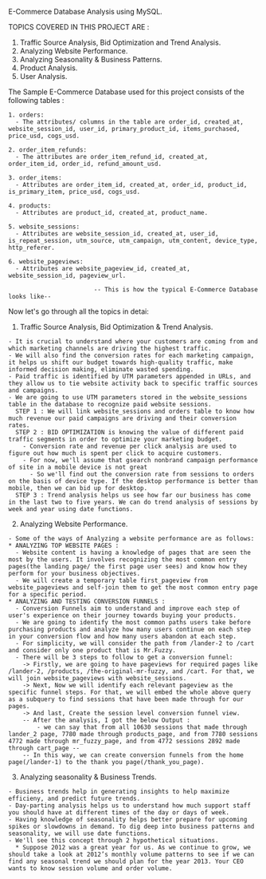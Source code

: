 E-Commerce Database Analysis using MySQL.

TOPICS COVERED IN THIS PROJECT ARE :
  1. Traffic Source Analysis, Bid Optimization and Trend Analysis.
  2. Analyzing Website Performance.
  3. Analyzing Seasonality & Business Patterns.
  4. Product Analysis.
  5. User Analysis.
  
  The Sample E-Commerce Database used for this project consists of the following tables :
  
    1. orders: 
      - The attributes/ columns in the table are order_id, created_at, website_session_id, user_id, primary_product_id, items_purchased, price_usd, cogs_usd.
      
    2. order_item_refunds: 
      - The attributes are order_item_refund_id, created_at, order_item_id, order_id, refund_amount_usd.
      
    3. order_items: 
      - Attributes are order_item_id, created_at, order_id, product_id, is_primary_item, price_usd, cogs_usd.
      
    4. products: 
      - Attributes are product_id, created_at, product_name.
      
    5. website_sessions: 
      - Attributes are website_session_id, created_at, user_id, is_repeat_session, utm_source, utm_campaign, utm_content, device_type, http_referer.
      
    6. website_pageviews:
      - Attributes are website_pageview_id, created_at, website_session_id, pageview_url.
      
                            -- This is how the typical E-Commerce Database looks like--  
                          
Now let's go through all the topics in detai:

  1. Traffic Source Analysis, Bid Optimization & Trend Analysis.
  
    - It is crucial to understand where your customers are coming from and which marketing channels are driving the highest traffic.
    - We will also find the conversion rates for each marketing campaign, it helps us shift our budget towards high-quality traffic, make informed decision making, eliminate wasted spending.
    - Paid traffic is identified by UTM parameters appended in URLs, and they allow us to tie website activity back to specific traffic sources and campaigns.
    - We are going to use UTM parameters stored in the website_sessions table in the database to recognize paid website sessions.
      STEP 1 : We will link website_sessions and orders table to know how much revenue our paid campaigns are driving and their conversion rates.
      STEP 2 : BID OPTIMIZATION is knowing the value of different paid traffic segments in order to optimize your marketing budget.
        - Conversion rate and revenue per click analysis are used to figure out how much is spent per click to acquire customers.
        - For now, we'll assume that gsearch nonbrand campaign performance of site in a mobile device is not great
          - So we'll find out the conversion rate from sessions to orders on the basis of device type. If the desktop performance is better than mobile, then we can bid up for desktop.
      STEP 3 : Trend analysis helps us see how far our business has come in the last two to five years. We can do trend analysis of sessions by week and year using date functions.

  2. Analyzing Website Performance.
  
    - Some of the ways of Analyzing a website performance are as follows:
    * ANALYZING TOP WEBSITE PAGES :
      - Website content is having a knowledge of pages that are seen the most by the users. It involves recognizing the most common entry pages(the landing page/ the first page user sees) and know how they perform for your business objectives.
      - We will create a temporary table first_pageview from website_pageviews and self-join them to get the most common entry page for a specific period.
    * ANALYZING AND TESTING CONVERSION FUNNELS :
      - Conversion Funnels aim to understand and improve each step of user's experience on their journey towards buying your products.
      - We are going to identify the most common paths users take before purchasing products and analyze how many users continue on each step in your conversion flow and how many users abandon at each step.
      - For simplicity, we will consider the path from /lander-2 to /cart and consider only one product that is Mr.Fuzzy.
      - There will be 3 steps to follow to get a conversion funnel:
        -> Firstly, we are going to have pageviews for required pages like /lander-2, /products, /the-original-mr-fuzzy, and /cart. For that, we will join website_pageviews with website_sessions.
        -> Next, Now we will identify each relevant pageview as the specific funnel steps. For that, we will embed the whole above query as a subquery to find sessions that have been made through for our pages.
        -> And last, Create the session level conversion funnel view.
        -- After the analysis, I got the below Output : 
            - we can say that from all 10630 sessions that made through lander_2 page, 7780 made through products_page, and from 7780 sessions 4772 made through mr_fuzzy_page, and from 4772 sessions 2892 made through cart_page --
        -- In this way, we can create conversion funnels from the home page(/lander-1) to the thank you page(/thank_you_page).
        
  3. Analyzing seasonality & Business Trends.
  
    - Business trends help in generating insights to help maximize efficieny, and predict future trends. 
    - Day-parting analysis helps us to understand how much support staff you should have at different times of the day or days of week.
    - Having knowledge of seasonality helps better prepare for upcoming spikes or slowdowns in demand. To dig deep into business patterns and seasonality, we will use date functions.
    - We'll see this concept through 2 hypothetical situations.
      * Suppose 2012 was a great year for us. As we continue to grow, we should take a look at 2012’s monthly volume patterns to see if we can find any seasonal trend we should plan for the year 2013. Your CEO wants to know session volume and order volume.
      
    
